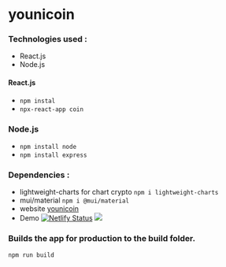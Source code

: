 # younicoin 

### Technologies used :

- React.js
- Node.js

#### React.js 
- `npm instal `
- `npx-react-app coin`
### Node.js
- `npm install node`
- `npm install express`

### Dependencies :

- lightweight-charts for chart crypto   `npm i lightweight-charts`
- mui/material   `npm i @mui/material`
- website [younicoin](https://younicoin.netlify.app/)
- Demo [![Netlify Status](https://api.netlify.com/api/v1/badges/6370d7bd-ab75-4f67-b50d-bdc2ae200ec0/deploy-status)](https://app.netlify.com/sites/sprightly-cat-46a4de/deploys)
![](./coin/src/asset/chart.gif)


### Builds the app for production to the build folder.
```
npm run build
```

